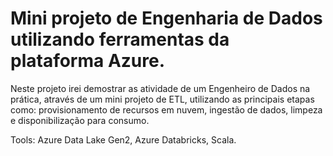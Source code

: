 # Mini projeto de Engenharia de Dados utilizando ferramentas da plataforma Azure.

Neste projeto irei demostrar as atividade de um Engenheiro de Dados na prática,
através de um mini projeto de ETL, utilizando as principais etapas como:
provisionamento de recursos em nuvem, ingestão de dados, limpeza e disponibilização para consumo.

Tools: Azure Data Lake Gen2, Azure Databricks, Scala.
